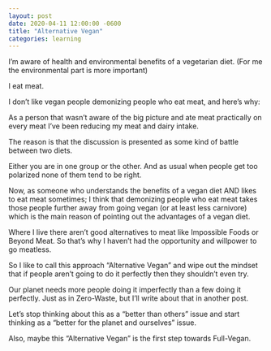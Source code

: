 ```yaml
---
layout: post
date: 2020-04-11 12:00:00 -0600
title: "Alternative Vegan"
categories: learning
---
```


I’m aware of health and environmental benefits of a vegetarian diet. (For me the environmental part is more important)

I eat meat.

I don’t like vegan people demonizing people who eat meat, and here’s why:

As a person that wasn’t aware of the big picture and ate meat practically on every meat I’ve been reducing my meat and dairy intake.

The reason is that the discussion is presented as some kind of battle between two diets.

Either you are in one group or the other. And as usual when people get too polarized none of them tend to be right.

Now, as someone who understands the benefits of a vegan diet AND likes to eat meat sometimes; I think that demonizing people who eat meat takes those people further away from going vegan (or at least less carnivore) which is the main reason of pointing out the advantages of a vegan diet.

Where I live there aren’t good alternatives to meat like Impossible Foods or Beyond Meat. So that’s why I haven’t had the opportunity and willpower to go meatless.

So I like to call this approach “Alternative Vegan” and wipe out the mindset that if people aren’t going to do it perfectly then they shouldn’t even try.

Our planet needs more people doing it imperfectly than a few doing it perfectly. Just as in Zero-Waste, but I’ll write about that in another post.

Let’s stop thinking about this as a “better than others” issue and start thinking as a “better for the planet and ourselves” issue.

Also, maybe this “Alternative Vegan” is the first step towards Full-Vegan.
